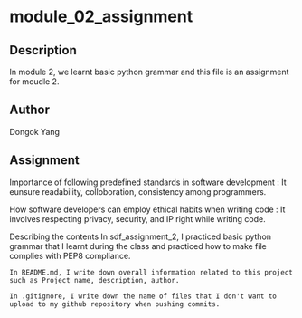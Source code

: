 # module_02_assignment

## Description
In module 2, we learnt basic python grammar and this file is an assignment for moudle 2.

## Author
Dongok Yang

## Assignment
Importance of following predefined standards in software development : It eunsure readability, colloboration, consistency among programmers.

How software developers can employ ethical habits when writing code : It involves respecting privacy, security, and IP right while writing code.

Describing the contents
    In sdf_assignment_2, I practiced basic python grammar that I learnt during the class and practiced how to make file complies with PEP8 compliance.  

    In README.md, I write down overall information related to this project such as Project name, description, author.

    In .gitignore, I write down the name of files that I don't want to upload to my github repository when pushing commits.